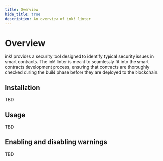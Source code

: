 ```yaml
---
title: Overview
hide_title: true
description: An overview of ink! linter
---
```


# Overview
ink! provides a security tool designed to identify typical security issues in smart contracts. The ink! linter is meant to seamlessly fit into the smart contracts development process, ensuring that contracts are thoroughly checked during the build phase before they are deployed to the blockchain.

## Installation
TBD

## Usage
TBD

## Enabling and disabling warnings
TBD
